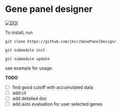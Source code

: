 # Gene panel designer 

[![DOI](https://zenodo.org/badge/DOI/10.5281/zenodo.7869178.svg)](https://doi.org/10.5281/zenodo.7869178)

To install, run

```git clone https://github.com/jksr/GenePanelDesign/```

```git submodule init```

```git submodule update```


see example for usage.

**TODO**
- [ ] find good cutoff with accumulated data
- [ ] add cli
- [ ] add detailed doc
- [ ] add auto evaluation for user selected genes
